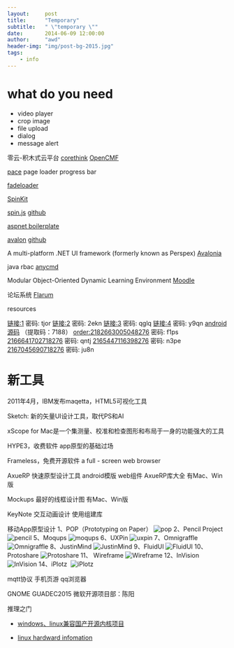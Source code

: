 ```yaml
---
layout:     post
title:      "Temporary"
subtitle:   " \"temporary \""
date:       2014-06-09 12:00:00
author:     "awd"
header-img: "img/post-bg-2015.jpg"
tags:
    - info
---
```




# what do you need
- video player
- crop image
- file upload
- dialog
- message alert


零云-积木式云平台
[corethink]()
[OpenCMF]()



[pace](https://github.com/HubSpot/pace)
	page loader progress bar


[fadeloader](https://github.com/periplox/jquery.fadeloader)


[SpinKit](https://github.com/tobiasahlin/SpinKit)





[spin.js](http://spin.js.org/)
[github](https://github.com/fgnass/spin.js)


[aspnet boilerplate](http://www.aspnetboilerplate.com)















[avalon](http://avalonjs.coding.me/)
[github](https://github.com/RubyLouvre/avalon)


A multi-platform .NET UI framework (formerly known as Perspex)
[Avalonia](https://github.com/AvaloniaUI/Avalonia)



java rbac
[anycmd](http://git.oschina.net/anycmd/anycmd)


Modular Object-Oriented Dynamic Learning Environment
[Moodle](https://moodle.org/)

论坛系统
[Flarum](http://flarum.org/)





resources

[链接:1](http://pan.baidu.com/s/1o6HT4fC) 密码: tjor
[链接:2](http://pan.baidu.com/s/1dD8cz4H) 密码: 2ekn
[链接:3](http://pan.baidu.com/s/1bnD6hVD) 密码: qglq
[链接:4](http://pan.baidu.com/s/1hq8CqY4) 密码: y9qn
[android源码](http://yunpan.cn/QaUQDxk36jgj3) （提取码：7188）
[order:2182663005048276](http://pan.baidu.com/s/1bKuJeu) 密码: f1ps
[2166641702718276](http://pan.baidu.com/s/1kV4eOoJ) 密码: qntj
[2165447116398276](http://pan.baidu.com/s/1gezcTb1) 密码: n3pe
[2167045690718276](http://pan.baidu.com/s/1bo0Dhbp) 密码: ju8n 





# 新工具

2011年4月，IBM发布maqetta，HTML5可视化工具

Sketch: 新的矢量UI设计工具，取代PS和AI

xScope for Mac是一个集测量、校准和检查图形和布局于一身的功能强大的工具


HYPE3，收费软件
app原型的基础过场

Frameless，免费开源软件
a full - screen web browser

AxueRP
快速原型设计工具
android模版
web组件
AxueRP库大全
有Mac、Win 版



Mockups
最好的线框设计图
有Mac、Win版


KeyNote
交互动画设计
使用组建库








移动App原型设计
1、POP（Prototyping on Paper）
![pop](/img/in-post/work-tools-pop.png)
2、Pencil Project 
![pencil](/img/in-post/work-tools-pencil.png)
5、Moqups
![moqups](/img/in-post/work-tools-moqups.png)
6、UXPin
![uxpin](/img/in-post/work-tools-uxpin.png)
7、Omnigraffle
![Omnigraffle](/img/in-post/work-tools-omnigraffle.png)
8、JustinMind
![JustinMind](/img/in-post/work-tools-justinmind.png)
9、FluidUI
![FluidUI](/img/in-post/work-tools-fluidui.png)
10、Protoshare
![Protoshare](/img/in-post/work-tools-protoshare.png)
11、 Wireframe
![Wireframe](/img/in-post/work-tools-wireframe.png)
12、InVision
![InVision](/img/in-post/work-tools-invision.png)
14、iPlotz 
![iPlotz ](/img/in-post/work-tools-iplotz.png)



mqtt协议
手机页游 qq浏览器



GNOME GUADEC2015
微软开源项目部：陈阳


 

推理之门


- [windows、linux兼容国产开源内核项目](www.longene.org)

- [linux hardward infomation](http://www.nongnu.org/dmidecode/)